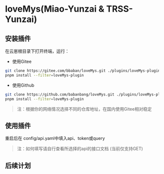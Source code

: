 # loveMys(Miao-Yunzai & TRSS-Yunzai)

## 安装插件
在云崽根目录下打开终端，运行：
* 使用Gitee
``` bash
git clone https://gitee.com/bbaban/loveMys.git ./plugins/loveMys-plugin/
pnpm install --filter=loveMys-plugin
```
* 使用Github
``` bash
git clone https://github.com/babanbang/loveMys.git ./plugins/loveMys-plugin/
pnpm install --filter=loveMys-plugin
```
> 注：根据你的网络情况选择不同的仓库地址，在国内使用Gitee相对稳定

## 使用插件
重启后在 config/api.yaml中填入api、token或query
> 注：如何填写请自行查看所选择的api的接口文档 (当前仅支持GET)

## 后续计划


